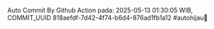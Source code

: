Auto Commit By Github Action pada: 2025-05-13 01:30:05 WIB, COMMIT_UUID 818aefdf-7d42-4f74-b6d4-876ad1fb1a12 #autohijau🗿
